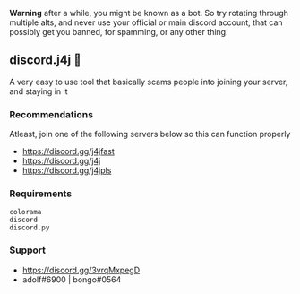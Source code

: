**Warning** after a while, you might be known as a bot. So try rotating through multiple alts, and never use your official or main discord account, that can possibly get you banned, for spamming, or any other thing.

## discord.j4j 🤖
A very easy to use tool that basically scams people into joining your server, and staying in it

### Recommendations
Atleast, join one of the following servers below so this can function properly

- https://discord.gg/j4jfast
- https://discord.gg/j4j
- https://discord.gg/j4jpls

### Requirements
```
colorama
discord
discord.py
```

### Support
- https://discord.gg/3vrqMxpegD
- adolf#6900 | bongo#0564
